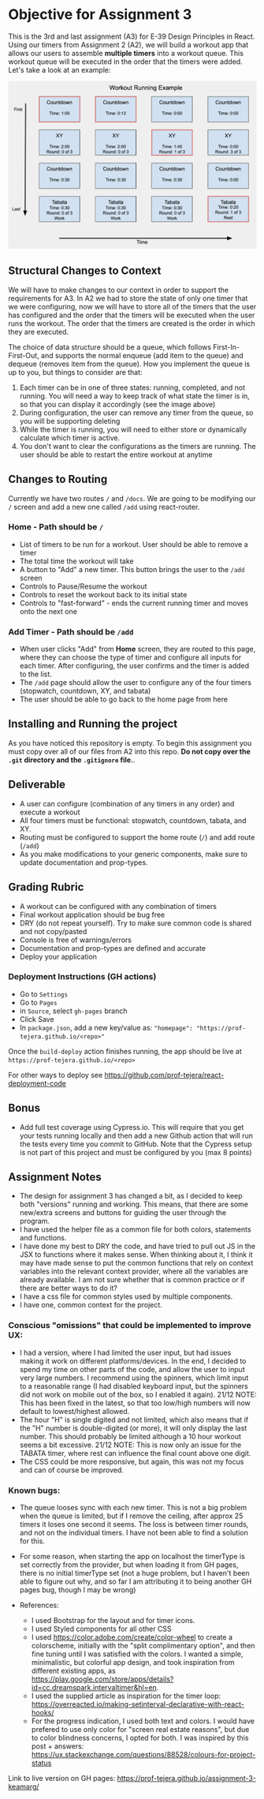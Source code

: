 # Objective for Assignment 3

This is the 3rd and last assignment (A3) for E-39 Design Principles in React. Using our timers from Assignment 2 (A2), we will build a workout app that allows our users to assemble **multiple timers** into a workout queue. This workout queue will be executed in the order that the timers were added. Let's take a look at an example:

![Workout example 1](images/example_workout.png)

## Structural Changes to Context

We will have to make changes to our context in order to support the requirements for A3. In A2 we had to store the state of only one timer that we were configuring, now we will have to store all of the timers that the user has configured and the order that the timers will be executed when the user runs the workout. The order that the timers are created is the order in which they are executed.

The choice of data structure should be a queue, which follows First-In-First-Out, and supports the normal enqueue (add item to the queue) and dequeue (removes item from the queue). How you implement the queue is up to you, but things to consider are that:

1. Each timer can be in one of three states: running, completed, and not running. You will need a way to keep track of what state the timer is in, so that you can display it accordingly (see the image above)
2. During configuration, the user can remove any timer from the queue, so you will be supporting deleting
3. While the timer is running, you will need to either store or dynamically calculate which timer is active.
4. You don't want to clear the configurations as the timers are running. The user should be able to restart the entire workout at anytime

## Changes to Routing

Currently we have two routes `/` and `/docs`. We are going to be modifying our `/` screen and add a new one called `/add` using react-router.

### Home - Path should be `/`

- List of timers to be run for a workout. User should be able to remove a timer
- The total time the workout will take
- A button to "Add" a new timer. This button brings the user to the `/add` screen
- Controls to Pause/Resume the workout
- Controls to reset the workout back to its initial state
- Controls to "fast-forward" - ends the current running timer and moves onto the next one

### Add Timer - Path should be `/add`

- When user clicks "Add" from **Home** screen, they are routed to this page, where they can choose the type of timer and configure all inputs for each timer. After configuring, the user confirms and the timer is added to the list.
- The `/add` page should allow the user to configure any of the four timers (stopwatch, countdown, XY, and tabata)
- The user should be able to go back to the home page from here

## Installing and Running the project

As you have noticed this repository is empty. To begin this assignment you must copy over all of our files from A2 into this repo. **Do not copy over the `.git` directory and the `.gitignore` file.**.

## Deliverable

- A user can configure (combination of any timers in any order) and execute a workout
- All four timers must be functional: stopwatch, countdown, tabata, and XY.
- Routing must be configured to support the home route (`/`) and add route (`/add`)
- As you make modifications to your generic components, make sure to update documentation and prop-types.

## Grading Rubric

- A workout can be configured with any combination of timers
- Final workout application should be bug free
- DRY (do not repeat yourself). Try to make sure common code is shared and not copy/pasted
- Console is free of warnings/errors
- Documentation and prop-types are defined and accurate
- Deploy your application

### Deployment Instructions (GH actions)

- Go to `Settings`
- Go to `Pages`
- in `Source`, select `gh-pages` branch
- Click Save
- In `package.json`, add a new key/value as: `"homepage": "https://prof-tejera.github.io/<repo>"`

Once the `build-deploy` action finishes running, the app should be live
at `https://prof-tejera.github.io/<repo>`

For other ways to deploy see https://github.com/prof-tejera/react-deployment-code

## Bonus

- Add full test coverage using Cypress.io. This will require that you get your tests running locally and then add a new Github action that will run the tests every time you commit to GitHub. Note that the Cypress setup is not part of this project and must be configured by you (max 8 points)

## Assignment Notes

- The design for assignment 3 has changed a bit, as I decided to keep both "versions" running and working. This means, that there are some new/extra screens and buttons for guiding the user through the program.
- I have used the helper file as a common file for both colors, statements and functions.
- I have done my best to DRY the code, and have tried to pull out JS in the JSX to functions where it makes sense. When thinking about it, I think it may have made sense to put the common functions that rely on context variables into the relevant context provider, where all the variables are already available. I am not sure whether that is common practice or if there are better ways to do it?
- I have a css file for common styles used by multiple components.
- I have one, common context for the project.

### Conscious "omissions" that could be implemented to improve UX:

- I had a version, where I had limited the user input, but had issues making it work on different platforms/devices. In the end, I decided to spend my time on other parts of the code, and allow the user to input very large numbers. I recommend using the spinners, which limit input to a reasonable range (I had disabled keyboard input, but the spinners did not work on mobile out of the box, so I enabled it again). 21/12 NOTE: This has been fixed in the latest, so that too low/high numbers will now default to lowest/highest allowed.
- The hour "H" is single digited and not limited, which also means that if the "H" number is double-digited (or more), it will only display the last number. This should probably be limited although a 10 hour workout seems a bit excessive. 21/12 NOTE: This is now only an issue for the TABATA timer, where rest can influence the final count above one digit.
- The CSS could be more responsive, but again, this was not my focus and can of course be improved.

### Known bugs:

- The queue looses sync with each new timer. This is not a big problem when the queue is limited, but if I remove the ceiling, after approx 25 timers it loses one second it seems. The loss is between timer rounds, and not on the individual timers. I have not been able to find a solution for this.
- For some reason, when starting the app on localhost the timerType is set correctly from the provider, but when loading it from GH pages, there is no initial timerType set (not a huge problem, but I haven't been able to figure out why, and so far I am attributing it to being another GH pages bug, though I may be wrong)

- References:
  - I used Bootstrap for the layout and for timer icons.
  - I used Styled components for all other CSS
  - I used https://color.adobe.com/create/color-wheel to create a colorscheme, initially with the "split complimentary option", and then fine tuning until I was satisfied with the colors. I wanted a simple, minimalistic, but colorful app design, and took inspiration from different existing apps, as https://play.google.com/store/apps/details?id=cc.dreamspark.intervaltimer&hl=en.
  - I used the supplied article as inspiration for the timer loop: https://overreacted.io/making-setinterval-declarative-with-react-hooks/
  - For the progress indication, I used both text and colors. I would have prefered to use only color for "screen real estate reasons", but due to color blindness concerns, I opted for both. I was inspired by this post + answers: https://ux.stackexchange.com/questions/88528/colours-for-project-status

Link to live version on GH pages: https://prof-tejera.github.io/assignment-3-keamarg/
